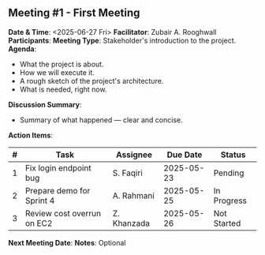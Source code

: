 <!--
START OF: meeting-template.md
Purpose: Provide insights into the meeting held.
Update Freqency: Rarely, only when the meeting is held.
Location: docs/meetings/meeting-template.md
-->

## Meeting #1 - First Meeting

**Date & Time**: <2025-06-27 Fri>
**Facilitator**: Zubair A. Rooghwall
**Participants**:
**Meeting Type**: Stakeholder's introduction to the project.
**Agenda**:
- What the project is about.
- How we will execute it.
- A rough sketch of the project's architecture.
- What is needed, right now.

**Discussion Summary**:
- Summary of what happened — clear and concise.

**Action Items**:

| # | Task                       | Assignee    | Due Date   | Status      |
|---|----------------------------|-------------|------------|-------------|
| 1 | Fix login endpoint bug     | S. Faqiri   | 2025-05-23 | Pending     |
| 2 | Prepare demo for Sprint 4  | A. Rahmani  | 2025-05-25 | In Progress |
| 3 | Review cost overrun on EC2 | Z. Khanzada | 2025-05-26 | Not Started |

**Next Meeting Date**:
**Notes**: Optional

<!-- END OF: meeting-template.md-->
